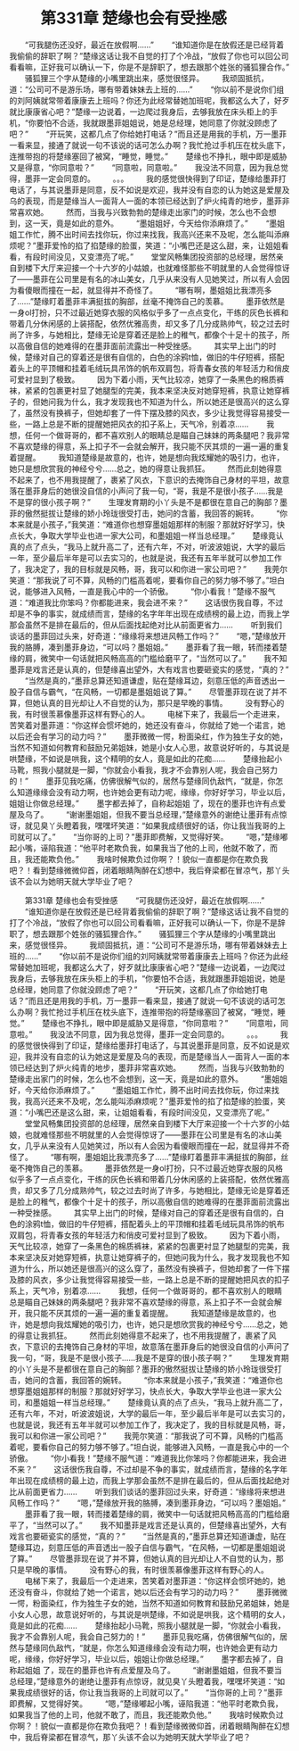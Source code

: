 # 　　第331章 楚缘也会有受挫感
　　“可我腿伤还没好，最近在放假啊……”
　　“谁知道你是在放假还是已经背着我偷偷的辞职了啊？”楚缘这话让我不自觉的打了个冷战，“放假了你也可以回公司看看嘛，正好我可以确认一下，你是不是辞职了，想去跟那个姓张的骚狐狸合作。”
　　骚狐狸三个字从楚缘的小嘴里跳出来，感觉很怪异。
　　我顽固抵抗，道：“公司可不是游乐场，哪有带着妹妹去上班的……”
　　“你以前不是说你们组的刘阿姨就常带着康康去上班吗？你还为此经常替她加班呢，我都这么大了，好歹就比康康省心吧？”楚缘一边说着，一边爬过我身后，去够我放在床头柜上的手机，“你要怕不合适，我就跟墨菲姐姐说，她是总经理，她同意了你就没顾虑了吧？”
　　“开玩笑，这都几点了你给她打电话？”而且还是用我的手机，万一墨菲一看来显，接通了就说一句不该说的话可怎么办啊？我忙抢过手机压在枕头底下，连推带抱的将楚缘塞回了被窝，“睡觉，睡觉。”
　　楚缘也不挣扎，眼中即是威胁又是得意，“你同意啦？”
　　“同意啦，同意啦。”
　　我没法不同意，因为我总觉得，墨菲一定会同意的。
　　。。。
　　我的感觉很快得到了印证，楚缘给墨菲打电话了，与其说墨菲是同意，反不如说是欢迎，我并没有自恋的认为她这是爱屋及乌的表现，而是楚缘当人一面背人一面的本领已经达到了炉火纯青的地步，墨菲非常喜欢她。
　　然而，当我与兴致勃勃的楚缘走出家门的时候，怎么也不会想到，这一天，竟是如此的意外。
　　“墨姐姐好，今天给你添麻烦了。”
　　“墨姐姐工作忙，腾不出时间去找你玩，你过来找我，我高兴还来不及呢，怎么能叫添麻烦呢？”墨菲爱怜的掐了掐楚缘的脸蛋，笑道：“小嘴巴还是这么甜，来，让姐姐看看，有段时间没见，又变漂亮了呢。”
　　堂堂风畅集团投资部的总经理，居然亲自到楼下大厅来迎接一个十六岁的小姑娘，也就难怪那些不明就里的人会觉得惊讶了——墨菲在公司里是有名的冰山美女，几乎从来没有人见她笑过，所以有人会因为看傻眼而撞在一起，就显得并不奇怪了。
　　“哪有啊，墨姐姐比我漂亮多了……”楚缘盯着墨菲丰满挺拔的胸部，丝毫不掩饰自己的羡慕。
　　墨菲依然是一身ol打扮，只不过最近她穿衣服的风格似乎多了一点点变化，干练的灰色长裤和带着几分休闲感的上装搭配，依然优雅高贵，却又多了几分成熟帅气，较之过去时尚了许多，与她相比，楚缘无论是穿着还是脸上的稚气，都像个十足十的孩子，所以高傲自信的她难得的在墨菲面前流露出一种受挫感。
　　其实早上出门的时候，楚缘对自己的穿着还是很有自信的，白色的涂鸦t恤，做旧的牛仔短裤，搭配着头上的平顶帽和挂着毛绒玩具吊饰的帆布双肩包，将青春女孩的年轻活力和俏皮可爱衬显到了极致。
　　因为下着小雨，天气比较凉，她穿了一条黑色的棉质裤袜，紧紧的包裹更衬显了她腿型的完美，我本来坚决反对她穿短裤，执意让她穿裤子的，但她问我为什么，我才发现我也不知道为什么，所以她还是很高兴的这么穿了，虽然没有换裤子，但她却套了一件下摆及膝的风衣，多少让我觉得容易接受一些，一路上总是不断的提醒她把风衣的扣子系上，天气冷，别着凉……
　　我想，任何一个做哥哥的，都不喜欢别人的眼睛总是瞄自己妹妹的两条腿吧？我非常不喜欢楚缘的得意，系上扣子不一会就会解开，我只能不厌其烦的一遍一遍的重复着提醒。
　　我知道楚缘是故意的，也许，她是想向我炫耀她的吸引力，也许，她只是想欣赏我的神经兮兮……总之，她的得意让我抓狂。
　　然而此刻她得意不起来了，也不用我提醒了，裹紧了风衣，下意识的去掩饰自己身材的平坦，故意落在墨菲身后的她很没自信的小声问了我一句，“哥，我是不是很小孩子……我是不是穿的很小孩子啊？”
　　生理发育期的小丫头是不是都很在意自己的胸部？墨菲的傲然挺拔让楚缘的娇小玲珑很受打击，她问的含蓄，我回答的婉转。
　　“你本来就是小孩子，”我笑道：“难道你也想穿墨姐姐那样的制服？那就好好学习，快点长大，争取大学毕业也进一家大公司，和墨姐姐一样当总经理。”
　　楚缘竟认真的点了点头，“我马上就升高二了，还有六年，不对，听波波姐说，大学的最后一年，至少最后半年是可以去实习的，也就是说，我还有五年半就可以参加工作了，我决定了，我的目标就是风畅，哥，我可以和你进一家公司吧？”
　　我莞尔笑道：“那我说了可不算，风畅的门槛高着呢，要看你自己的努力够不够了。”坦白说，能够进入风畅，一直是我心中的一个骄傲。
　　“你小看我！”楚缘不服气道：“难道我比你笨吗？你都能进来，我会进不来？”
　　这话很伤我自尊，不过却是不争的事实，就成绩而言，楚缘的名字年年出现在成绩榜的最上边，而我上学那会虽然不是排在最后的，但从后面找起绝对比从前面更省力……
　　听到我们谈话的墨菲回过头来，好奇道：“缘缘将来想进风畅工作吗？”
　　“嗯，”楚缘放开我的胳膊，凑到墨菲身边，“可以吗？墨姐姐。”
　　墨菲看了我一眼，转而搂着楚缘的肩，微笑中一句话就把风畅高高的门槛给磨平了，“当然可以了。”
　　我不知墨菲是戏言还是认真的，但楚缘喜出望外，大有戏言也要砸瓷实的感觉，“真的？”
　　“当然是真的，”墨菲总算还知道谦虚，贴在楚缘耳边，刻意压低的声音透出一股子自信与霸气，“在风畅，一切都是墨姐姐说了算。”
　　尽管墨菲现在说了并不算，但她认真的目光却让人不自觉的认为，那只是早晚的事情。
　　没有野心的我，有时很羡慕像墨菲这样有野心的人。
　　电梯下来了，我最后一个走进来，苦笑着对墨菲道：“你这样会惯坏她的，她还没有奋斗，你就给了她一个诺言，她以后还会有学习的动力吗？”
　　墨菲微微一愕，粉面染红，作为独生子女的她，当然不知道如何教育和鼓励兄弟姐妹，她是小女人心思，故意说好听的，与其说是哄楚缘，不如说是哄我，这个精明的女人，竟是如此的花痴……
　　楚缘抬起小马靴，照我小腿就是一脚，“你就会小看我，我才不会靠别人呢，我会自己努力的！”
　　墨菲见我吃痛，仿佛很解气似的，居然与楚缘同仇敌忾，“就是，你怎么知道缘缘会没有动力啊，也许她会更有动力呢，缘缘，你好好学习，毕业以后，姐姐让你做总经理。”
　　墨字都去掉了，自称起姐姐  了，现在的墨菲也许有点爱屋及乌了。
　　“谢谢墨姐姐，但我不要当总经理，”楚缘意外的谢绝让墨菲有点惊讶，就见臭丫头瞪着我，嘿嘿坏笑道：“如果我成绩很好的话，你让我当我哥的上司就可以了。”
　　“当你哥的上司？”墨菲即费解，又觉得好笑。
　　“嗯，”楚缘嘟起小嘴，诬陷我道：“他平时老欺负我，如果我当了他的上司，他就不敢了，而且，我还能欺负他。”
　　我啥时候欺负过你啊？！貌似一直都是你在欺负我吧？！看到楚缘微微仰首，闭着眼睛陶醉在幻想中，我后脊梁都在冒凉气，那丫头该不会以为她明天就大学毕业了吧？

　　第331章 楚缘也会有受挫感
　　“可我腿伤还没好，最近在放假啊……”
　　“谁知道你是在放假还是已经背着我偷偷的辞职了啊？”楚缘这话让我不自觉的打了个冷战，“放假了你也可以回公司看看嘛，正好我可以确认一下，你是不是辞职了，想去跟那个姓张的骚狐狸合作。”
　　骚狐狸三个字从楚缘的小嘴里跳出来，感觉很怪异。
　　我顽固抵抗，道：“公司可不是游乐场，哪有带着妹妹去上班的……”
　　“你以前不是说你们组的刘阿姨就常带着康康去上班吗？你还为此经常替她加班呢，我都这么大了，好歹就比康康省心吧？”楚缘一边说着，一边爬过我身后，去够我放在床头柜上的手机，“你要怕不合适，我就跟墨菲姐姐说，她是总经理，她同意了你就没顾虑了吧？”
　　“开玩笑，这都几点了你给她打电话？”而且还是用我的手机，万一墨菲一看来显，接通了就说一句不该说的话可怎么办啊？我忙抢过手机压在枕头底下，连推带抱的将楚缘塞回了被窝，“睡觉，睡觉。”
　　楚缘也不挣扎，眼中即是威胁又是得意，“你同意啦？”
　　“同意啦，同意啦。”
　　我没法不同意，因为我总觉得，墨菲一定会同意的。
　　。。。
　　我的感觉很快得到了印证，楚缘给墨菲打电话了，与其说墨菲是同意，反不如说是欢迎，我并没有自恋的认为她这是爱屋及乌的表现，而是楚缘当人一面背人一面的本领已经达到了炉火纯青的地步，墨菲非常喜欢她。
　　然而，当我与兴致勃勃的楚缘走出家门的时候，怎么也不会想到，这一天，竟是如此的意外。
　　“墨姐姐好，今天给你添麻烦了。”
　　“墨姐姐工作忙，腾不出时间去找你玩，你过来找我，我高兴还来不及呢，怎么能叫添麻烦呢？”墨菲爱怜的掐了掐楚缘的脸蛋，笑道：“小嘴巴还是这么甜，来，让姐姐看看，有段时间没见，又变漂亮了呢。”
　　堂堂风畅集团投资部的总经理，居然亲自到楼下大厅来迎接一个十六岁的小姑娘，也就难怪那些不明就里的人会觉得惊讶了——墨菲在公司里是有名的冰山美女，几乎从来没有人见她笑过，所以有人会因为看傻眼而撞在一起，就显得并不奇怪了。
　　“哪有啊，墨姐姐比我漂亮多了……”楚缘盯着墨菲丰满挺拔的胸部，丝毫不掩饰自己的羡慕。
　　墨菲依然是一身ol打扮，只不过最近她穿衣服的风格似乎多了一点点变化，干练的灰色长裤和带着几分休闲感的上装搭配，依然优雅高贵，却又多了几分成熟帅气，较之过去时尚了许多，与她相比，楚缘无论是穿着还是脸上的稚气，都像个十足十的孩子，所以高傲自信的她难得的在墨菲面前流露出一种受挫感。
　　其实早上出门的时候，楚缘对自己的穿着还是很有自信的，白色的涂鸦t恤，做旧的牛仔短裤，搭配着头上的平顶帽和挂着毛绒玩具吊饰的帆布双肩包，将青春女孩的年轻活力和俏皮可爱衬显到了极致。
　　因为下着小雨，天气比较凉，她穿了一条黑色的棉质裤袜，紧紧的包裹更衬显了她腿型的完美，我本来坚决反对她穿短裤，执意让她穿裤子的，但她问我为什么，我才发现我也不知道为什么，所以她还是很高兴的这么穿了，虽然没有换裤子，但她却套了一件下摆及膝的风衣，多少让我觉得容易接受一些，一路上总是不断的提醒她把风衣的扣子系上，天气冷，别着凉……
　　我想，任何一个做哥哥的，都不喜欢别人的眼睛总是瞄自己妹妹的两条腿吧？我非常不喜欢楚缘的得意，系上扣子不一会就会解开，我只能不厌其烦的一遍一遍的重复着提醒。
　　我知道楚缘是故意的，也许，她是想向我炫耀她的吸引力，也许，她只是想欣赏我的神经兮兮……总之，她的得意让我抓狂。
　　然而此刻她得意不起来了，也不用我提醒了，裹紧了风衣，下意识的去掩饰自己身材的平坦，故意落在墨菲身后的她很没自信的小声问了我一句，“哥，我是不是很小孩子……我是不是穿的很小孩子啊？”
　　生理发育期的小丫头是不是都很在意自己的胸部？墨菲的傲然挺拔让楚缘的娇小玲珑很受打击，她问的含蓄，我回答的婉转。
　　“你本来就是小孩子，”我笑道：“难道你也想穿墨姐姐那样的制服？那就好好学习，快点长大，争取大学毕业也进一家大公司，和墨姐姐一样当总经理。”
　　楚缘竟认真的点了点头，“我马上就升高二了，还有六年，不对，听波波姐说，大学的最后一年，至少最后半年是可以去实习的，也就是说，我还有五年半就可以参加工作了，我决定了，我的目标就是风畅，哥，我可以和你进一家公司吧？”
　　我莞尔笑道：“那我说了可不算，风畅的门槛高着呢，要看你自己的努力够不够了。”坦白说，能够进入风畅，一直是我心中的一个骄傲。
　　“你小看我！”楚缘不服气道：“难道我比你笨吗？你都能进来，我会进不来？”
　　这话很伤我自尊，不过却是不争的事实，就成绩而言，楚缘的名字年年出现在成绩榜的最上边，而我上学那会虽然不是排在最后的，但从后面找起绝对比从前面更省力……
　　听到我们谈话的墨菲回过头来，好奇道：“缘缘将来想进风畅工作吗？”
　　“嗯，”楚缘放开我的胳膊，凑到墨菲身边，“可以吗？墨姐姐。”
　　墨菲看了我一眼，转而搂着楚缘的肩，微笑中一句话就把风畅高高的门槛给磨平了，“当然可以了。”
　　我不知墨菲是戏言还是认真的，但楚缘喜出望外，大有戏言也要砸瓷实的感觉，“真的？”
　　“当然是真的，”墨菲总算还知道谦虚，贴在楚缘耳边，刻意压低的声音透出一股子自信与霸气，“在风畅，一切都是墨姐姐说了算。”
　　尽管墨菲现在说了并不算，但她认真的目光却让人不自觉的认为，那只是早晚的事情。
　　没有野心的我，有时很羡慕像墨菲这样有野心的人。
　　电梯下来了，我最后一个走进来，苦笑着对墨菲道：“你这样会惯坏她的，她还没有奋斗，你就给了她一个诺言，她以后还会有学习的动力吗？”
　　墨菲微微一愕，粉面染红，作为独生子女的她，当然不知道如何教育和鼓励兄弟姐妹，她是小女人心思，故意说好听的，与其说是哄楚缘，不如说是哄我，这个精明的女人，竟是如此的花痴……
　　楚缘抬起小马靴，照我小腿就是一脚，“你就会小看我，我才不会靠别人呢，我会自己努力的！”
　　墨菲见我吃痛，仿佛很解气似的，居然与楚缘同仇敌忾，“就是，你怎么知道缘缘会没有动力啊，也许她会更有动力呢，缘缘，你好好学习，毕业以后，姐姐让你做总经理。”
　　墨字都去掉了，自称起姐姐  了，现在的墨菲也许有点爱屋及乌了。
　　“谢谢墨姐姐，但我不要当总经理，”楚缘意外的谢绝让墨菲有点惊讶，就见臭丫头瞪着我，嘿嘿坏笑道：“如果我成绩很好的话，你让我当我哥的上司就可以了。”
　　“当你哥的上司？”墨菲即费解，又觉得好笑。
　　“嗯，”楚缘嘟起小嘴，诬陷我道：“他平时老欺负我，如果我当了他的上司，他就不敢了，而且，我还能欺负他。”
　　我啥时候欺负过你啊？！貌似一直都是你在欺负我吧？！看到楚缘微微仰首，闭着眼睛陶醉在幻想中，我后脊梁都在冒凉气，那丫头该不会以为她明天就大学毕业了吧？
